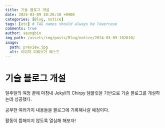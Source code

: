 ```yaml
---
title: 기술 블로그 개설
date: 2024-03-09 10:26:10 +0900
categories: [Blog, notice]
tags: [etc] # TAG names should always be lowercase
comments: true
author: seungbin
img_path: /assets/img/posts/Blog/notice/2024-03-09-102610/
image:
  path: preview.jpg
  alt: 이미지 미리보기 테스트
---
```


# 기술 블로그 개설

일주일의 여정 끝에 마참내 Jekyll의 Chirpy 템플릿을 기반으로 기술 블로그를 개설하는데 성공했다.

공부한 여러가지 내용들을 블로그에 기록해나갈 예정이다.

활동이 뜸해지지 않도록 열심해 해보자!
